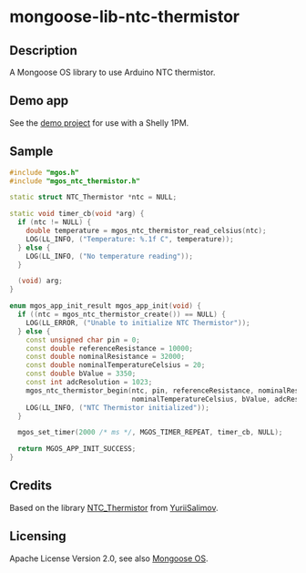 # mongoose-lib-ntc-thermistor

## Description

A Mongoose OS library to use Arduino NTC thermistor.

## Demo app

See the [demo project](https://github.com/hobbe/mongoose-lib-ntc-thermistor-demo)
for use with a Shelly 1PM.

## Sample

```cpp
#include "mgos.h"
#include "mgos_ntc_thermistor.h"

static struct NTC_Thermistor *ntc = NULL;

static void timer_cb(void *arg) {
  if (ntc != NULL) {
    double temperature = mgos_ntc_thermistor_read_celsius(ntc);
    LOG(LL_INFO, ("Temperature: %.1f C", temperature));
  } else {
    LOG(LL_INFO, ("No temperature reading"));
  }

  (void) arg;
}

enum mgos_app_init_result mgos_app_init(void) {
  if ((ntc = mgos_ntc_thermistor_create()) == NULL) {
    LOG(LL_ERROR, ("Unable to initialize NTC Thermistor"));
  } else {
    const unsigned char pin = 0;
    const double referenceResistance = 10000;
    const double nominalResistance = 32000;
    const double nominalTemperatureCelsius = 20;
    const double bValue = 3350;
    const int adcResolution = 1023;
    mgos_ntc_thermistor_begin(ntc, pin, referenceResistance, nominalResistance,
                              nominalTemperatureCelsius, bValue, adcResolution);
    LOG(LL_INFO, ("NTC Thermistor initialized"));
  }

  mgos_set_timer(2000 /* ms */, MGOS_TIMER_REPEAT, timer_cb, NULL);

  return MGOS_APP_INIT_SUCCESS;
}
```

## Credits

Based on the library [NTC_Thermistor](https://github.com/YuriiSalimov/NTC_Thermistor)
from [YuriiSalimov](https://github.com/YuriiSalimov).

## Licensing

Apache License Version 2.0, see also [Mongoose OS](https://github.com/cesanta/mongoose-os).
